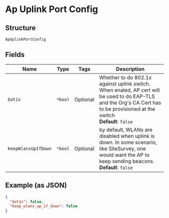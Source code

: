 
# Ap Uplink Port Config

## Structure

`ApUplinkPortConfig`

## Fields

| Name | Type | Tags | Description |
|  --- | --- | --- | --- |
| `Dot1x` | `*bool` | Optional | Whether to do 802.1x against uplink switch. When enaled, AP cert will be used to do EAP-TLS and the Org's CA Cert has to be provisioned at the switch<br>**Default**: `false` |
| `KeepWlansUpIfDown` | `*bool` | Optional | by default, WLANs are disabled when uplink is down. In some scenario, like SiteSurvey, one would want the AP to keep sending beacons.<br>**Default**: `false` |

## Example (as JSON)

```json
{
  "dot1x": false,
  "keep_wlans_up_if_down": false
}
```

